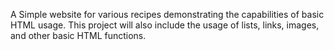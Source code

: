 A Simple website for various recipes demonstrating the capabilities of basic HTML usage.
This project will also include the usage of lists, links, images, and other basic HTML functions.
